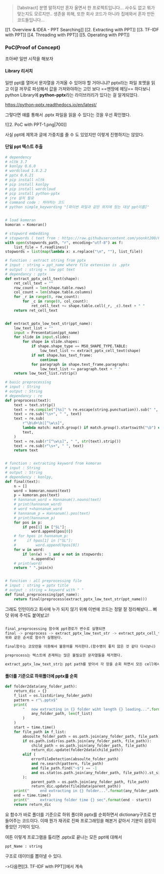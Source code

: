 > [!abstract] 분명 말하지만 혼자 울면서 한 프로젝트입니다... 사수도 없고 뭐가 맞는지도 모르지만.. 생존을 위해, 또한 회사 코드가 아니라 집에와서 혼자 만든 코드들입니다...

[[1. Overview & IDEA - PPT Searching]]
[[2. Extracting with PPT]] 
[[3. TF-IDF with PPT]] 
[[4. Threading with PPT]] 
[[5. Operating with PPT]] 

### PoC(Proof of Concept)

조아써! 일딴 시작을 해보자

#### Library 리서치

일딴 ppt를 열어서 문자열을 가져올 수 있어야 할 거아니냐? pptx라는 파일 포멧을 읽고 이걸 꺼꾸로 파싱해서 값을 가져와야하는 고민 보다 ==멘땅에 헤딩== 하다보니 python Library에 **python-pptx**라는 라이브러리가 있다는 걸 알게되었다.

https://python-pptx.readthedocs.io/en/latest/

그렇다면 얘를 통해서 .pptx 파일을 읽을 수 있다는 것을 우선 확인했다. 

![[2. PoC with PPT-1.png|700]]

사실 ppt에 제목과 글에 가중치를 줄 수 도 있었지만 이렇게 진행하지는 않았다.


#### 단일 ppt 텍스트 추출

```python
# dependency
# nltk 3.7
# konlpy 0.6.0
# wordcloud 1.8.2.2
# pptx 0.6.21
# pip install nltk
# pip install konlpy
# pip install wordcloud
# pip install python-pptx
# jre 설치 필요
# command code : 쳐야하는 코드
# python simple_keywording "[파이썬 파일과 같은 위치에 있는 대상 ppt이름]"


# load komoran
komoran = Komoran()

# stopword embedding
# stopwords ( text from : https://raw.githubusercontent.com/yoonkt200/FastCampusDataset/master/korean_stopwords.txt )
with open(stopwords_path, "r", encoding="utf-8") as f:
    list_file = f.readlines()
stopwords = list(map(lambda x: x.replace("\n", ""), list_file))

# function : extract string from pptx
# input : string = ppt_name where file extension is .pptx
# output : string = low ppt text
# dependancy : pptx
def extract_pptx_cell_text(shape):
    ret_cell_text = ""
    row_count = len(shape.table.rows)
    col_count = len(shape.table.columns)
    for _r in range(0, row_count):
        for _c in range(0, col_count):
            ret_cell_text += shape.table.cell(_r, _c).text + " "
    return ret_cell_text


def extract_pptx_low_text_str(ppt_name):
    low_text_list = ""
    input = Presentation(ppt_name)
    for slide in input.slides:
        for shape in slide.shapes:
            if shape.shape_type == MSO_SHAPE_TYPE.TABLE:
                low_text_list += extract_pptx_cell_text(shape)
            if not shape.has_text_frame:
                continue
            for paragraph in shape.text_frame.paragraphs:
                low_text_list += paragraph.text + " "
    return low_text_list.rstrip()

# basic preprocessing
# input : String
# output : String
# dependancy : re
def preprocess(text):
    text = text.strip()
    text = re.compile("[%s]" % re.escape(string.punctuation)).sub(" ", text)
    text = re.sub("\s+", " ", text)
    text = re.sub(
        r"\b\d+\b|[^\w\s]",
        lambda match: match.group() if match.group().startswith("\b") else "",
        text,
    )
    text = re.sub(r"[^\w\s]", " ", str(text).strip())
    text = re.sub(r"\s+", " ", text)
    return text


# function : extracting keyword from komoran
# input : String
# output : String
# dependancy : konlpy,
def final(text):
    n = []
    word = komoran.nouns(text)
    p = komoran.pos(text)
    # hannanum_word = Hannanum().nouns(text)
    # print(hannanum_word)
    # word +=hannanum_word
    # hannanum_p = Hannanum().pos(text)
    # print(hannanum_p)
    for pos in p:
        if pos[1] in ["SL"]:
            word.append(pos[0])
    # for hpos in hannanum_p:
    #     if hpos[1] in ["SL"]:
    #         word.append(hpos[0])
    for w in word:
        if len(w) > 1 and w not in stopwords:
            n.append(w)
    # print(word)
    return " ".join(n)


# function : all preprocessing file
# input : string = pptx title
# output : string = keyword with " "
def final_preprocessing(ppt_name):
    return final(preprocess(extract_pptx_low_text_str(ppt_name)))
```

그래도 인턴이라고 회사에 누가 되지 않기 위해 이번에 코드는 정말 잘 정리해놨다...  뻐덧 
위에 주석도 붙여놨고!
```python

final_preprocessing 함수에 ppt경로가 변수로 실행되면
final -> preprocess -> extract_pptx_low_text_str -> extract_pptx_cell_text
위와 같은 순서로 함수가 실행된다.

final함수는 코모란을 이용해서 불용어를 처리한다.(함수명이 좋지 않은 것 같다 다시보니)

preprocess는 텍스트에 존재하는 많은 불필요한 문자열들을 제거했다.

extract_pptx_low_text_str는 ppt path를 받아서 각 장을 순회 하면서 모든 cell에서 문자열을 뽑아내서 긴 문자열을 만들어내는데 이떄 1장에 슬라이드에서 문자열을 추출하는 부분을 extract_pptx_cell_text가 해준다.

```

#### 폴더를 기준으로 하위폴더에 pptx를 순회

```python
def folder2data(any_folder_path):
    return_dic = {}
    f_list = os.listdir(any_folder_path)
    pattern = r"\.pptx$"
    print(
        "   now extracting in {} folder wiht length {} loading...".format(
            any_folder_path, len(f_list)
        )
    )
    start = time.time()
    for file_path in f_list:
        absoulte_folder_path = os.path.join(any_folder_path, file_path)
        if os.path.isdir(os.path.join(any_folder_path, file_path)):
            child_path = os.path.join(any_folder_path, file_path)
            return_dic.update(folder2data(child_path))
        elif (
            errorFileDetection(absoulte_folder_path)
            and re.search(pattern, file_path)
            and file_path.find("~$") == -1
            and os.stat(os.path.join(any_folder_path, file_path)).st_size > 0
        ):
            parent_path = os.path.join(any_folder_path, file_path)
            return_dic.update(file2data(parent_path))
    print("     end extracting in {} folder...".format(any_folder_path))
    end = time.time()
    print("     extracting folder time {} sec".format(end - start))
    return return_dic
```

요 함수가 바로 폴더를 기준으로 하위 폴더와 pptx를 순회하면서 dictionary구조로 만들어주는 코드이다.
이때 뭔가 재귀로 진짜 프로그래밍을 해본거 같아서 기분이 굉장히 좋았던 기억이 있다.

여튼 이렇게 프로그램을 톨리면 .pptx로 끝나는 모든 ppt에 대해서
```
ppt_Name : string
```
구조로 데이터를 뽑아낼 수 있다. 

->다음편[[3. TF-IDF with PPT]]에서 계속
